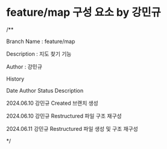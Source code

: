 # feature/map 구성 요소 by 강민규

/**

Branch Name : feature/map

Description : 지도 찾기 기능

Author : 강민규

History

Date        Author   Status         Description

2024.06.10  강민규   Created        브랜치 생성

2024.06.10  강민규   Restructured   파일 구조 재구성

2024.06.11  강민규   Restructured   파일 생성 및 구조 재구성

*/